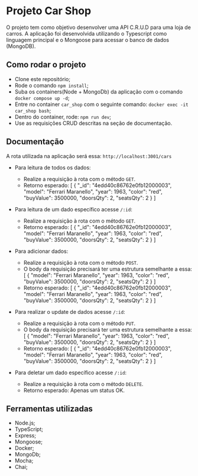 # Projeto Car Shop

O projeto tem como objetivo desenvolver uma API C.R.U.D para uma loja de carros. A aplicação foi desenvolvida utilizando o Typescript como linguagem principal e o Mongoose para acessar o banco de dados (MongoDB).

## Como rodar o projeto
  - Clone este repositório;
  - Rode o comando `npm install`;
  - Suba os containers(Node + MongoDb) da aplicação com o comando `docker compose up -d`;
  - Entre no container `car_shop` com o seguinte comando: `docker exec -it car_shop bash`;
  - Dentro do container, rode: `npm run dev`;
  - Use as requisições CRUD descritas na seção de documentação.

## Documentação

  A rota utilizada na aplicação será essa: `http://localhost:3001/cars`
  - Para leitura de todos os dados:
    - Realize a requisição à rota com o método `GET`.
    - Retorno esperado: [
  {
    "_id": "4edd40c86762e0fb12000003",
    "model": "Ferrari Maranello",
    "year": 1963,
    "color": "red",
    "buyValue": 3500000,
    "doorsQty": 2,
    "seatsQty": 2
  }
  ]

  - Para leitura de um dado específico acesse `/:id`:
    - Realize a requisição à rota com o método `GET`.
    - Retorno esperado: [
  {
    "_id": "4edd40c86762e0fb12000003",
    "model": "Ferrari Maranello",
    "year": 1963,
    "color": "red",
    "buyValue": 3500000,
    "doorsQty": 2,
    "seatsQty": 2
  }
  ]

  - Para adicionar dados:
    - Realize a requisição à rota com o método `POST`.
    - O body da requisição precisará ter uma estrutura semelhante a essa: [
    {
      "model": "Ferrari Maranello",
      "year": 1963,
      "color": "red",
      "buyValue": 3500000,
      "doorsQty": 2,
      "seatsQty": 2
    }
    ]
    - Retorno esperado: [
    {
      "_id": "4edd40c86762e0fb12000003",
      "model": "Ferrari Maranello",
      "year": 1963,
      "color": "red",
      "buyValue": 3500000,
      "doorsQty": 2,
      "seatsQty": 2
    }
    ]

  - Para realizar o update de dados acesse `/:id`:
    - Realize a requisição à rota com o método `PUT`.
    - O body da requisição precisará ter uma estrutura semelhante a essa: [
      {
        "model": "Ferrari Maranello",
        "year": 1963,
        "color": "red",
        "buyValue": 3500000,
        "doorsQty": 2,
        "seatsQty": 2
      }
    ]
    - Retorno esperado: [
    {
      "_id": "4edd40c86762e0fb12000003",
      "model": "Ferrari Maranello",
      "year": 1963,
      "color": "red",
      "buyValue": 3500000,
      "doorsQty": 2,
      "seatsQty": 2
    }
    ]

  - Para deletar um dado específico acesse `/:id`:
    - Realize a requisição à rota com o método `DELETE`.
    - Retorno esperado: Apenas um status OK.


## Ferramentas utilizadas

  - Node.js;
  - TypeScript;
  - Express;
  - Mongoose;
  - Docker;
  - MongoDb;
  - Mocha;
  - Chai;

